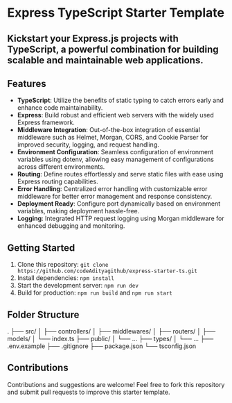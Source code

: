 # Express TypeScript Starter Template
## Kickstart your Express.js projects with TypeScript, a powerful combination for building scalable and maintainable web applications.

## Features
- **TypeScript**: Utilize the benefits of static typing to catch errors early and enhance code maintainability.
- **Express**: Build robust and efficient web servers with the widely used Express framework.
- **Middleware Integration**: Out-of-the-box integration of essential middleware such as Helmet, Morgan, CORS, and Cookie Parser for improved security, logging, and request handling.
- **Environment Configuration**: Seamless configuration of environment variables using dotenv, allowing easy management of configurations across different environments.
- **Routing**: Define routes effortlessly and serve static files with ease using Express routing capabilities.
- **Error Handling**: Centralized error handling with customizable error middleware for better error management and response consistency.
- **Deployment Ready**: Configure port dynamically based on environment variables, making deployment hassle-free.
- **Logging**: Integrated HTTP request logging using Morgan middleware for enhanced debugging and monitoring.

## Getting Started
1. Clone this repository: `git clone https://github.com/codeAdityagithub/express-starter-ts.git`
2. Install dependencies: `npm install`
3. Start the development server: `npm run dev`
4. Build for production: `npm run build` and `npm run start`

## Folder Structure
.
├── src/
│   ├── controllers/
│   ├── middlewares/
│   ├── routers/
│   ├── models/
│   └── index.ts
├── public/
│   └── ...
├── types/
│   └── ...
├── .env.example
├── .gitignore
├── package.json
└── tsconfig.json


## Contributions
Contributions and suggestions are welcome! Feel free to fork this repository and submit pull requests to improve this starter template.

